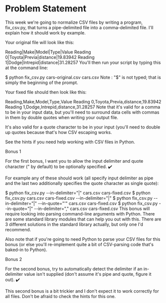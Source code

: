 # Problem Statement

This week we're going to normalize CSV files by writing a program, fix_csv.py, that turns a pipe-delimited file into a comma-delimited file. I'll explain how it should work by example.

Your original file will look like this:

Reading|Make|Model|Type|Value
Reading 0|Toyota|Previa|distance|19.83942
Reading 1|Dodge|Intrepid|distance|31.28257
You'll then run your script by typing this at the command line:

$ python fix_csv.py cars-original.csv cars.csv
Note : "$" is not typed; that is simply the beginning of the prompt.

Your fixed file should then look like this:

Reading,Make,Model,Type,Value
Reading 0,Toyota,Previa,distance,19.83942
Reading 1,Dodge,Intrepid,distance,31.28257
Note that it's valid for a comma to be in your input data, but you'll need to surround data cells with commas in them by double quotes when writing your output file.

It's also valid for a quote character to be in your input (you'll need to double up quotes because that's how CSV escaping works.

See the hints if you need help working with CSV files in Python.

Bonus 1

For the first bonus, I want you to allow the input delimiter and quote character (" by default) to be optionally specified. ✔️

For example any of these should work (all specify input delimiter as pipe and the last two additionally specifies the quote character as single quote):

$ python fix_csv.py --in-delimiter="|" cars.csv cars-fixed.csv
$ python fix_csv.py cars.csv cars-fixed.csv --in-delimiter="|"
$ python fix_csv.py --in-delimiter="|" --in-quote="'" cars.csv cars-fixed.csv
$ python fix_csv.py --in-quote="|" --in-delimiter="," cars.csv cars-fixed.csv
This bonus will require looking into parsing command-line arguments with Python. There are some standard library modules that can help you out with this. There are 3 different solutions in the standard library actually, but only one I'd recommend.

Also note that if you're going to need Python to parse your CSV files for this bonus (or else you'll re-implement quite a bit of CSV-parsing code that's baked-in to Python).

Bonus 2

For the second bonus, try to automatically detect the delimiter if an in-delimiter value isn't supplied (don't assume it's pipe and quote, figure it out). ✔️

This second bonus is a bit trickier and I don't expect it to work correctly for all files. Don't be afraid to check the hints for this one.